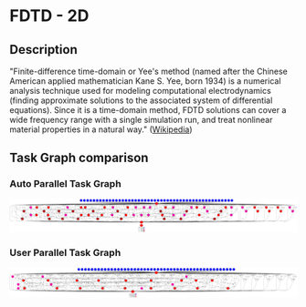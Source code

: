 # FDTD - 2D


## Description

"Finite-difference time-domain or Yee's method (named after the Chinese American
applied mathematician Kane S. Yee, born 1934) is a numerical analysis technique
used for modeling computational electrodynamics (finding approximate solutions
to the associated system of differential equations). Since it is a time-domain
method, FDTD solutions can cover a wide frequency range with a single simulation
run, and treat nonlinear material properties in a natural way."
([Wikipedia][wikipedia-fdtd])


## Task Graph comparison

### Auto Parallel Task Graph

![AutoParallel Task Graph](./results/local/autoparallel/complete_graph.png)

### User Parallel Task Graph

![UserParallel Task Graph](./results/local/userparallel/complete_graph.png)


[wikipedia-fdtd]: https://en.wikipedia.org/wiki/Finite-difference_time-domain_method